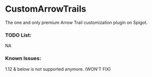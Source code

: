 # CustomArrowTrails
The one and only premium Arrow Trail customization plugin on Spigot.

### TODO List:
NA

### Known Issues:
1.12 & below is not supported anymore. (WON'T FIX)
